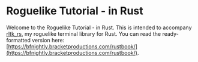 # Roguelike Tutorial - in Rust

Welcome to the Roguelike Tutorial - in Rust. This is intended to accompany [rltk_rs](https://github.com/thebracket/bracket-lib), my roguelike terminal library for Rust. You can read the ready-formatted version here: [https://bfnightly.bracketproductions.com/rustbook/](https://bfnightly.bracketproductions.com/rustbook/).
